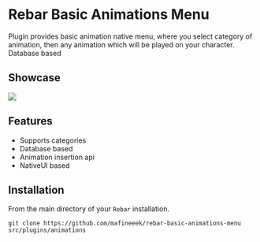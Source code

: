 # Rebar Basic Animations Menu
Plugin provides basic animation native menu, where you select category of animation, then any animation which will be played on your character. Database based

## Showcase
<img src="https://i.imgur.com/2Vgx3WS.png"/>

## Features
* Supports categories
* Database based
* Animation insertion api
* NativeUI based

## Installation

From the main directory of your `Rebar` installation.

```
git clone https://github.com/mafineeek/rebar-basic-animations-menu src/plugins/animations
```
